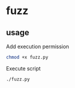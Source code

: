 # fuzz
## usage
Add execution permission
```sh
chmod +x fuzz.py
```
Execute script
```sh
./fuzz.py
```

